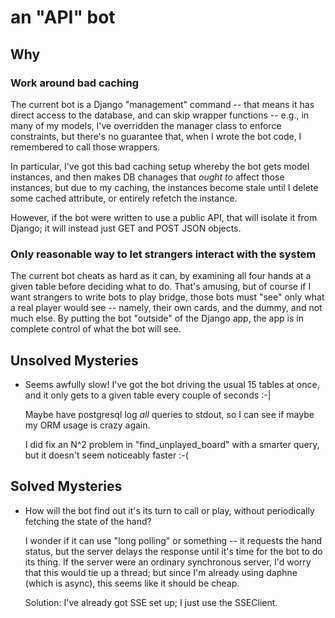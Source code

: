 # an "API" bot

## Why

### Work around bad caching

The current bot is a Django "management" command -- that means it has direct access to the database, and can skip wrapper functions -- e.g., in many of my models, I've overridden the manager class to enforce constraints, but there's no guarantee that, when I wrote the bot code, I remembered to call those wrappers.

In particular, I've got this bad caching setup whereby the bot gets model instances, and then makes DB chanages that *ought to* affect those instances, but due to my caching, the instances become stale until I delete some cached attribute, or entirely refetch the instance.

However, if the bot were written to use a public API, that will isolate it from Django; it will instead just GET and POST JSON objects.

### Only reasonable way to let strangers interact with the system

The current bot cheats as hard as it can, by examining all four hands at a given table before deciding what to do.  That's amusing, but of course if I want strangers to write bots to play bridge, those bots must "see" only what a real player would see -- namely, their own cards, and the dummy, and not much else.  By putting the bot "outside" of the Django app, the app is in complete control of what the bot will see.

## Unsolved Mysteries

- Seems awfully slow!  I've got the bot driving the usual 15 tables at once, and it only gets to a given table every couple of seconds :-|

  Maybe have postgresql log *all* queries to stdout, so I can see if maybe my ORM usage is crazy again.

  I did fix an N^2 problem in "find\_unplayed\_board" with a smarter query, but it doesn't seem noticeably faster :-(

## Solved Mysteries

- How will the bot find out it's its turn to call or play, without periodically fetching the state of the hand?

    I wonder if it can use "long polling" or something -- it requests the hand status, but the server delays the response until it's time for the bot to do its thing.  If the server were an ordinary synchronous server, I'd worry that this would tie up a thread; but since I'm already using daphne (which is async), this seems like it should be cheap.

    Solution: I've already got SSE set up; I just use the SSEClient.
